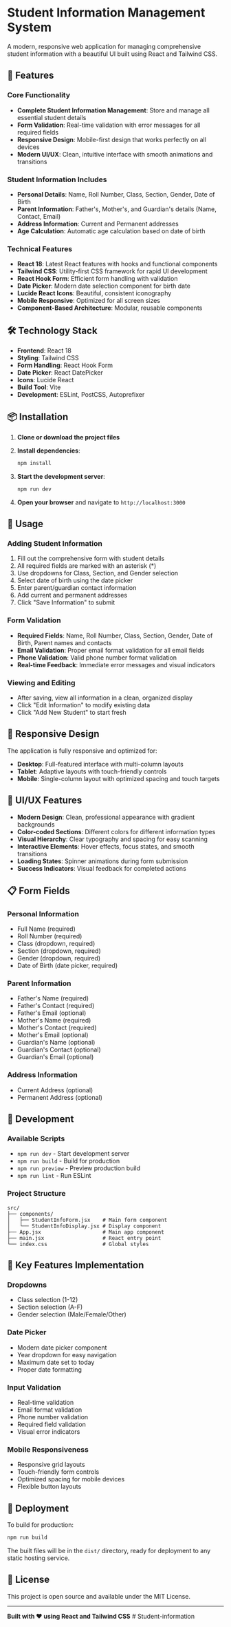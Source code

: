 # Student Information Management System

A modern, responsive web application for managing comprehensive student information with a beautiful UI built using React and Tailwind CSS.

## 🚀 Features

### Core Functionality
- **Complete Student Information Management**: Store and manage all essential student details
- **Form Validation**: Real-time validation with error messages for all required fields
- **Responsive Design**: Mobile-first design that works perfectly on all devices
- **Modern UI/UX**: Clean, intuitive interface with smooth animations and transitions

### Student Information Includes
- **Personal Details**: Name, Roll Number, Class, Section, Gender, Date of Birth
- **Parent Information**: Father's, Mother's, and Guardian's details (Name, Contact, Email)
- **Address Information**: Current and Permanent addresses
- **Age Calculation**: Automatic age calculation based on date of birth

### Technical Features
- **React 18**: Latest React features with hooks and functional components
- **Tailwind CSS**: Utility-first CSS framework for rapid UI development
- **React Hook Form**: Efficient form handling with validation
- **Date Picker**: Modern date selection component for birth date
- **Lucide React Icons**: Beautiful, consistent iconography
- **Mobile Responsive**: Optimized for all screen sizes
- **Component-Based Architecture**: Modular, reusable components

## 🛠️ Technology Stack

- **Frontend**: React 18
- **Styling**: Tailwind CSS
- **Form Handling**: React Hook Form
- **Date Picker**: React DatePicker
- **Icons**: Lucide React
- **Build Tool**: Vite
- **Development**: ESLint, PostCSS, Autoprefixer

## 📦 Installation

1. **Clone or download the project files**

2. **Install dependencies**:
   ```bash
   npm install
   ```

3. **Start the development server**:
   ```bash
   npm run dev
   ```

4. **Open your browser** and navigate to `http://localhost:3000`

## 🎯 Usage

### Adding Student Information
1. Fill out the comprehensive form with student details
2. All required fields are marked with an asterisk (*)
3. Use dropdowns for Class, Section, and Gender selection
4. Select date of birth using the date picker
5. Enter parent/guardian contact information
6. Add current and permanent addresses
7. Click "Save Information" to submit

### Form Validation
- **Required Fields**: Name, Roll Number, Class, Section, Gender, Date of Birth, Parent names and contacts
- **Email Validation**: Proper email format validation for all email fields
- **Phone Validation**: Valid phone number format validation
- **Real-time Feedback**: Immediate error messages and visual indicators

### Viewing and Editing
- After saving, view all information in a clean, organized display
- Click "Edit Information" to modify existing data
- Click "Add New Student" to start fresh

## 📱 Responsive Design

The application is fully responsive and optimized for:
- **Desktop**: Full-featured interface with multi-column layouts
- **Tablet**: Adaptive layouts with touch-friendly controls
- **Mobile**: Single-column layout with optimized spacing and touch targets

## 🎨 UI/UX Features

- **Modern Design**: Clean, professional appearance with gradient backgrounds
- **Color-coded Sections**: Different colors for different information types
- **Visual Hierarchy**: Clear typography and spacing for easy scanning
- **Interactive Elements**: Hover effects, focus states, and smooth transitions
- **Loading States**: Spinner animations during form submission
- **Success Indicators**: Visual feedback for completed actions

## 📋 Form Fields

### Personal Information
- Full Name (required)
- Roll Number (required)
- Class (dropdown, required)
- Section (dropdown, required)
- Gender (dropdown, required)
- Date of Birth (date picker, required)

### Parent Information
- Father's Name (required)
- Father's Contact (required)
- Father's Email (optional)
- Mother's Name (required)
- Mother's Contact (required)
- Mother's Email (optional)
- Guardian's Name (optional)
- Guardian's Contact (optional)
- Guardian's Email (optional)

### Address Information
- Current Address (optional)
- Permanent Address (optional)

## 🔧 Development

### Available Scripts
- `npm run dev` - Start development server
- `npm run build` - Build for production
- `npm run preview` - Preview production build
- `npm run lint` - Run ESLint

### Project Structure
```
src/
├── components/
│   ├── StudentInfoForm.jsx    # Main form component
│   └── StudentInfoDisplay.jsx # Display component
├── App.jsx                    # Main app component
├── main.jsx                   # React entry point
└── index.css                  # Global styles
```

## 🎯 Key Features Implementation

### Dropdowns
- Class selection (1-12)
- Section selection (A-F)
- Gender selection (Male/Female/Other)

### Date Picker
- Modern date picker component
- Year dropdown for easy navigation
- Maximum date set to today
- Proper date formatting

### Input Validation
- Real-time validation
- Email format validation
- Phone number validation
- Required field validation
- Visual error indicators

### Mobile Responsiveness
- Responsive grid layouts
- Touch-friendly form controls
- Optimized spacing for mobile devices
- Flexible button layouts

## 🚀 Deployment

To build for production:
```bash
npm run build
```

The built files will be in the `dist/` directory, ready for deployment to any static hosting service.

## 📄 License

This project is open source and available under the MIT License.

---

**Built with ❤️ using React and Tailwind CSS** #   S t u d e n t - i n f o r m a t i o n  
 